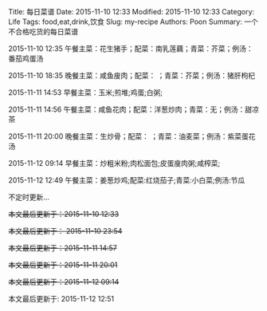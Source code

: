 Title: 每日菜谱
Date: 2015-11-10 12:33
Modified: 2015-11-10 12:33
Category: Life
Tags: food,eat,drink,饮食
Slug: my-recipe
Authors: Poon
Summary: 一个不合格吃货的每日菜谱

2015-11-10 12:35 午餐主菜：花生猪手；配菜：南乳莲藕；青菜：芥菜；例汤：番茄鸡蛋汤

2015-11-10 18:35 晚餐主菜：咸鱼廋肉；配菜：        ；青菜：芥菜；例汤：猪肝枸杞

2015-11-11 14:53 早餐主菜：玉米;煎堆;鸡蛋;白粥;

2015-11-11 14:56 午餐主菜：咸鱼花肉；配菜：洋葱炒肉；青菜：无；例汤：甜凉茶

2015-11-11 20:00 晚餐主菜：生炒骨；配菜：        ；青菜：油麦菜；例汤：紫菜蛋花汤

2015-11-12 09:14 早餐主菜：炒粗米粉;肉松面包;皮蛋廋肉粥;咸榨菜;

2015-11-12 12:49 午餐主菜：姜葱炒鸡;配菜:红烧茄子;青菜:小白菜;例汤:节瓜


不定时更新...

<s> 本文最后更新于：2015-11-10 12:33 </s>

<s>本文最后更新于： 2015-11-10 23:54</s>

<s>本文最后更新于：2015-11-11 14:57 </s>

<s>本文最后更新于：2015-11-11 20:01</s>

<s> 本文最后更新于：2015-11-12 09:14 </s>

本文最后更新于: 2015-11-12 12:51
